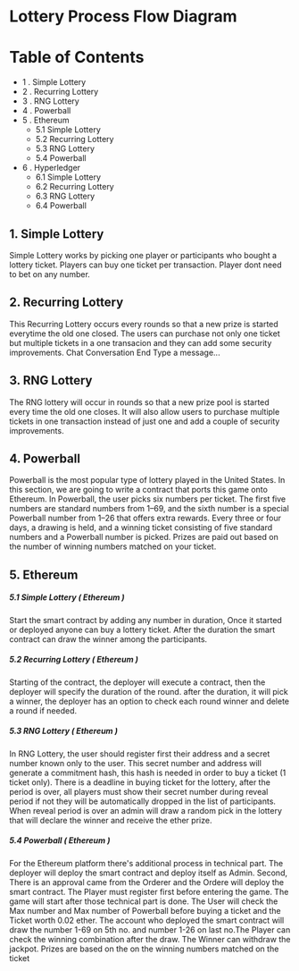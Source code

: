 # Lottery Process Flow Diagram

# Table of Contents 
* 1 . Simple Lottery
* 2 . Recurring Lottery
* 3 . RNG Lottery
* 4 . Powerball
* 5 . Ethereum
  * 5.1 Simple Lottery
  * 5.2 Recurring Lottery
  * 5.3 RNG Lottery
  * 5.4 Powerball
 * 6 . Hyperledger
   * 6.1 Simple Lottery
   * 6.2 Recurring Lottery
   * 6.3 RNG Lottery
   * 6.4 Powerball

## 1. Simple Lottery
   Simple Lottery works by picking one player or participants who bought a lottery ticket. Players can buy one ticket per transaction. Player dont need to bet on any number.
## 2. Recurring Lottery
  This Recurring Lottery occurs every rounds so that a new prize is started everytime the old one closed.
The users can purchase not only one ticket but multiple tickets in a one transacion and they can add some security improvements.
Chat Conversation End
Type a message...
## 3. RNG Lottery
  The RNG lottery will occur in rounds so that a new prize pool is started every
time the old one closes. It will also allow users to purchase multiple
tickets in one transaction instead of just one and add a couple of security
improvements.
## 4. Powerball
  Powerball is the most popular type of lottery played in the United States.
In this section, we are going to write a contract that ports this game onto
Ethereum.
In Powerball, the user picks six numbers per ticket. The first five
numbers are standard numbers from 1–69, and the sixth number is a
special Powerball number from 1–26 that offers extra rewards. Every three
or four days, a drawing is held, and a winning ticket consisting of five
standard numbers and a Powerball number is picked. Prizes are paid out
based on the number of winning numbers matched on your ticket.
## 5. Ethereum 
##### 5.1 Simple Lottery ( Ethereum )
   Start the smart contract by adding any number in duration, Once it started or deployed anyone can buy a lottery ticket. After the duration the smart contract can draw the winner among the participants.
##### 5.2 Recurring Lottery ( Ethereum )
   Starting of the contract, the deployer will execute a contract, then the deployer will specify the duration of the round. after the duration, it will pick a winner, the deployer has an option to check each round winner and delete a round if needed. 
##### 5.3 RNG Lottery ( Ethereum )
   In RNG Lottery, the user should register first their address and a secret number known only to the user. This secret number and address will generate a commitment hash, this hash is needed in order to buy a ticket (1 ticket only). There is a deadline in  buying ticket for the lottery, after the period is over, all players must show their secret number during reveal period if not they will be automatically dropped in the list of participants. When reveal period is over an admin will draw a random pick in the lottery that will declare the winner and receive the ether prize.
##### 5.4 Powerball ( Ethereum )
  For the Ethereum platform there's additional process in technical part. The deployer will deploy the smart contract and deploy itself as Admin. Second, There is an approval came from the Orderer and the Ordere will deploy the smart contract. The Player must register first before entering the game. The game will start after those technical part is done. The User will check the Max number and Max number of Powerball before buying a ticket and the Ticket worth 0.02 ether. The account who deployed the smart contract will draw the number 1-69 on 5th no. and number 1-26 on last no.The Player can check the winning combination after the draw. The Winner can withdraw the jackpot. Prizes are based on the on the winning numbers matched on the ticket
